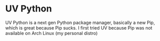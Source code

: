 # UV Python

UV Python is a next gen Python package manager, basically a new Pip, which is great because Pip sucks.
I first tried UV because Pip was not available on Arch Linux (my personal distro)